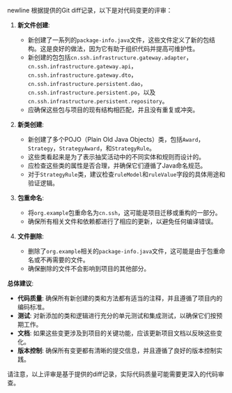 newline
根据提供的Git diff记录，以下是对代码变更的评审：

1. **新文件创建**:
   - 新创建了一系列的`package-info.java`文件，这些文件定义了新的包结构。这是良好的做法，因为它有助于组织代码并提高可维护性。
   - 新创建的包包括`cn.ssh.infrastructure.gateway.adapter`，`cn.ssh.infrastructure.gateway.api`，`cn.ssh.infrastructure.gateway.dto`，`cn.ssh.infrastructure.persistent.dao`，`cn.ssh.infrastructure.persistent.po`，以及`cn.ssh.infrastructure.persistent.repository`。
   - 应确保这些包与项目的现有结构相匹配，并且没有重复或冲突。

2. **新类创建**:
   - 新创建了多个POJO（Plain Old Java Objects）类，包括`Award`，`Strategy`，`StrategyAward`，和`StrategyRule`。
   - 这些类看起来是为了表示抽奖活动中的不同实体和规则而设计的。
   - 应检查这些类的属性是否合理，并确保它们遵循了Java命名规范。
   - 对于`StrategyRule`类，建议检查`ruleModel`和`ruleValue`字段的具体用途和验证逻辑。

3. **包重命名**:
   - 将`org.example`包重命名为`cn.ssh`，这可能是项目迁移或重构的一部分。
   - 确保所有相关文件和依赖都进行了相应的更新，以避免任何编译错误。

4. **文件删除**:
   - 删除了`org.example`相关的`package-info.java`文件，这可能是由于包重命名或不再需要的文件。
   - 确保删除的文件不会影响到项目的其他部分。

**总体建议**:
- **代码质量**: 确保所有新创建的类和方法都有适当的注释，并且遵循了项目内的编码标准。
- **测试**: 对新添加的类和逻辑进行充分的单元测试和集成测试，以确保它们按预期工作。
- **文档**: 如果这些变更涉及到项目的关键功能，应该更新项目文档以反映这些变化。
- **版本控制**: 确保所有变更都有清晰的提交信息，并且遵循了良好的版本控制实践。

请注意，以上评审是基于提供的diff记录，实际代码质量可能需要更深入的代码审查。